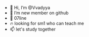 - 👋 Hi, I’m @Vvadyya
- 👀 I’m new member on github
- 🌱 07line 
- 🔥 looking for sm1 who can teach me
- 📫 let's study together

<!---
Vvadyya/Vvadyya is a ✨ special ✨ repository because its `README.md` (this file) appears on your GitHub profile.
You can click the Preview link to take a look at your changes.
--->
